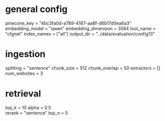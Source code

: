 # general config
pinecone_key = "4bc3fa0d-a789-4187-aa8f-d6b17d0ea6a3"
embedding_model = "qwen"
embedding_dimension = 3584
tool_name = "cfgnet"
index_names = ["all"]
output_dir = "../data/evaluation/config13"

# ingestion
splitting = "sentence" 
chunk_size = 512
chunk_overlap = 50
extractors = [] 
num_websites = 3

# retrieval
top_k = 10
alpha = 0.5  
rerank = "sentence" 
top_n = 5